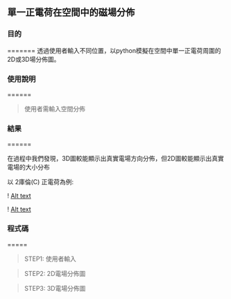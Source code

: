 ## 單一正電荷在空間中的磁場分佈 ##

### 目的 
=======
透過使用者輸入不同位置，以python模擬在空間中單一正電荷周圍的2D或3D場分佈圖。


### 使用說明
======
> 使用者需輸入空間分佈


### 結果
======

在過程中我們發現，3D圖較能顯示出真實電場方向分佈，但2D圖較能顯示出真實電場的大小分布

以 2庫倫(C) 正電荷為例:

! [Alt text](path/to/img.2D.png "2D電場分佈圖")

! [Alt text](path/to/img.3D.png "3D電場分佈圖")


### 程式碼
=====

> STEP1: 使用者輸入

> STEP2: 2D電場分佈圖

> STEP3: 3D電場分佈圖

